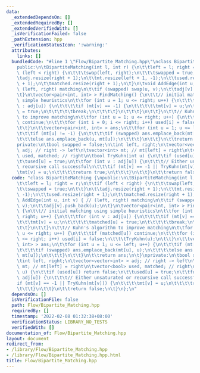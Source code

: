 ```yaml
---
data:
  _extendedDependsOn: []
  _extendedRequiredBy: []
  _extendedVerifiedWith: []
  _isVerificationFailed: false
  _pathExtension: hpp
  _verificationStatusIcon: ':warning:'
  attributes:
    links: []
  bundledCode: "#line 1 \"Flow/Bipartite_Matching.hpp\"\nclass BipartiteMatching {\n\
    public:\n\tBipartiteMatching(int l, int r) {\n\t\tleft = l; right = r;\n\t\tif\
    \ (left < right) {\n\t\t\tswap(left, right);\n\t\t\tswapped = true;\n\t\t}\n\t\
    \tadj.resize(right + 1);\n\t\tmt.resize(left + 1, -1);\n\t\tused.resize(right\
    \ + 1);\n\t\tmatched.resize(right + 1);\n\t}\n\tvoid AddEdge(int u, int v) { //\
    \ (left, right) matching\n\t\tif (swapped) swap(u, v);\n\t\tadj[v].push_back(u);\n\
    \t}\n\tvector<pair<int, int> > FindMatching() {\n\t\t// initial matching using\
    \ simple heuristics\n\t\tfor (int u = 1; u <= right; u++) {\n\t\t\tfor (int v\
    \ : adj[u]) {\n\t\t\t\tif (mt[v] == -1) {\n\t\t\t\t\tmt[v] = u;\n\t\t\t\t\tmatched[u]\
    \ = true;\n\t\t\t\t\tbreak;\n\t\t\t\t}\n\t\t\t}\n\t\t}\n\t\t// Kuhn's algorithm\
    \ to improve matching\n\t\tfor (int u = 1; u <= right; u++) {\n\t\t\tif (matched[u])\
    \ continue;\n\t\t\tfor (int i = 0; i <= right; i++) used[i] = false;\n\t\t\tTryKuhn(u);\n\
    \t\t}\n\t\tvector<pair<int, int> > ans;\n\t\tfor (int u = 1; u <= left; u++) {\n\
    \t\t\tif (mt[u] != -1) {\n\t\t\t\tif (swapped) ans.emplace_back(mt[u], u);\n\t\
    \t\t\telse ans.emplace_back(u, mt[u]);\n\t\t\t}\n\t\t}\n\t\treturn ans;\n\t}\n\
    private:\n\tbool swapped = false;\n\tint left, right;\n\tvector<vector<int> >\
    \ adj; // right -> left\n\tvector<int> mt; // mt[left] = right\n\tvector<bool>\
    \ used, matched; // right\n\tbool TryKuhn(int u) {\n\t\tif (used[u]) return false;\n\
    \t\tused[u] = true;\n\t\tfor (int v : adj[u]) {\n\t\t\t// Either unsaturated or\
    \ recursive call successful\n\t\t\tif (mt[v] == -1 || TryKuhn(mt[v])) {\n\t\t\t\
    \tmt[v] = u;\n\t\t\t\treturn true;\n\t\t\t}\n\t\t}\n\t\treturn false;\n\t}\n};\n"
  code: "class BipartiteMatching {\npublic:\n\tBipartiteMatching(int l, int r) {\n\
    \t\tleft = l; right = r;\n\t\tif (left < right) {\n\t\t\tswap(left, right);\n\t\
    \t\tswapped = true;\n\t\t}\n\t\tadj.resize(right + 1);\n\t\tmt.resize(left + 1,\
    \ -1);\n\t\tused.resize(right + 1);\n\t\tmatched.resize(right + 1);\n\t}\n\tvoid\
    \ AddEdge(int u, int v) { // (left, right) matching\n\t\tif (swapped) swap(u,\
    \ v);\n\t\tadj[v].push_back(u);\n\t}\n\tvector<pair<int, int> > FindMatching()\
    \ {\n\t\t// initial matching using simple heuristics\n\t\tfor (int u = 1; u <=\
    \ right; u++) {\n\t\t\tfor (int v : adj[u]) {\n\t\t\t\tif (mt[v] == -1) {\n\t\t\
    \t\t\tmt[v] = u;\n\t\t\t\t\tmatched[u] = true;\n\t\t\t\t\tbreak;\n\t\t\t\t}\n\t\
    \t\t}\n\t\t}\n\t\t// Kuhn's algorithm to improve matching\n\t\tfor (int u = 1;\
    \ u <= right; u++) {\n\t\t\tif (matched[u]) continue;\n\t\t\tfor (int i = 0; i\
    \ <= right; i++) used[i] = false;\n\t\t\tTryKuhn(u);\n\t\t}\n\t\tvector<pair<int,\
    \ int> > ans;\n\t\tfor (int u = 1; u <= left; u++) {\n\t\t\tif (mt[u] != -1) {\n\
    \t\t\t\tif (swapped) ans.emplace_back(mt[u], u);\n\t\t\t\telse ans.emplace_back(u,\
    \ mt[u]);\n\t\t\t}\n\t\t}\n\t\treturn ans;\n\t}\nprivate:\n\tbool swapped = false;\n\
    \tint left, right;\n\tvector<vector<int> > adj; // right -> left\n\tvector<int>\
    \ mt; // mt[left] = right\n\tvector<bool> used, matched; // right\n\tbool TryKuhn(int\
    \ u) {\n\t\tif (used[u]) return false;\n\t\tused[u] = true;\n\t\tfor (int v :\
    \ adj[u]) {\n\t\t\t// Either unsaturated or recursive call successful\n\t\t\t\
    if (mt[v] == -1 || TryKuhn(mt[v])) {\n\t\t\t\tmt[v] = u;\n\t\t\t\treturn true;\n\
    \t\t\t}\n\t\t}\n\t\treturn false;\n\t}\n};\n"
  dependsOn: []
  isVerificationFile: false
  path: Flow/Bipartite_Matching.hpp
  requiredBy: []
  timestamp: '2022-02-08 01:32:38+08:00'
  verificationStatus: LIBRARY_NO_TESTS
  verifiedWith: []
documentation_of: Flow/Bipartite_Matching.hpp
layout: document
redirect_from:
- /library/Flow/Bipartite_Matching.hpp
- /library/Flow/Bipartite_Matching.hpp.html
title: Flow/Bipartite_Matching.hpp
---
```

